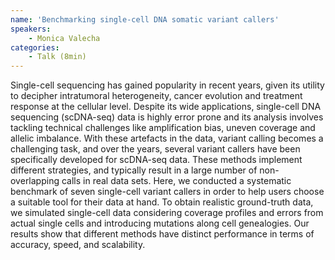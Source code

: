```yaml
---
name: 'Benchmarking single-cell DNA somatic variant callers'
speakers:
	- Monica Valecha
categories:
	- Talk (8min)
---
```

Single-cell sequencing has gained popularity in recent years, given its utility to decipher intratumoral heterogeneity, cancer evolution and treatment response at the cellular level. Despite its wide applications, single-cell DNA sequencing (scDNA-seq) data is highly error prone and its analysis involves tackling technical challenges like amplification bias, uneven coverage and allelic imbalance. With these artefacts in the data, variant calling becomes a  challenging task, and over the years, several variant callers have been specifically developed for scDNA-seq data. These methods implement different strategies, and typically result in a large number of non-overlapping calls in real data sets. Here, we conducted a systematic benchmark of seven single-cell variant callers in order to help users choose a suitable tool for their data at hand. To obtain realistic ground-truth data, we simulated single-cell data considering coverage profiles and errors from actual single cells and introducing mutations along cell genealogies. Our results show that different methods have distinct performance in terms of accuracy, speed, and scalability.
